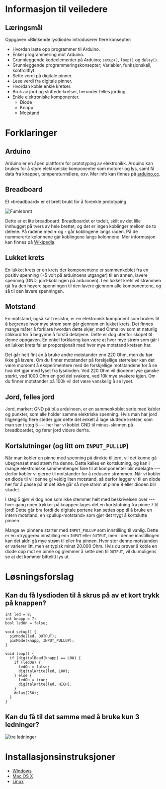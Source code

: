 # Informasjon til veiledere

## Læringsmål

Oppgaven «Blinkende lysdiode» introduserer flere konsepter:

-   Hvordan laste opp programmer til Arduino.
-   Enkel programmering mot Arduino.
-   Grunnleggende kodeelementer på Arduino; `setup()`, `loop()` og
    `delay()`.
-   Grunnleggende programmeringskonsepter; Variabler, funksjonskall,
    kontrollflyt.
-   Sette verdi på digitale pinner.
-   Lese verdi fra digitale pinner.
-   Hvordan koble enkle kretser.
-   Bruk av jord og sluttede kretser, herunder felles jording.
-   Enkle elektroniske komponenter.
    -   Diode
    -   Knapp
    -   Motstand

# Forklaringer

## Arduino

Arduino er en åpen plattform for prototyping av elektronikk. Arduino kan
brukes for å styre elektroniske komponenter som motorer og lys, samt få
data fra knapper, temperaturmålere, osv. Mer info kan finnes på
[arduino.cc](https://www.arduino.cc/en/Guide/Introduction).

## Breadboard

Et «breadboard» er et brett brukt for å forenkle prototyping.

![Fumlebrett](breadboard.png)

Dette er et lite breadboard. Breadboardet er todelt, skilt av det lille
innhugget på tvers av hele brettet, og det er ingen koblinger mellom de
to delene. På radene med **+** og **-** går koblingene langs raden. På
de nummererte kolonnene går koblingene langs kolonnene. Mer informasjon
kan finnes på [Wikipedia](https://en.wikipedia.org/wiki/Breadboard).

## Lukket krets

En lukket krets er en krets der komponentene er sammenkoblet fra en
positiv spenning (+5 volt på arduinoens utganger) til en annen, lavere
spenning (GND, jord-koblingen på arduinoen). I en lukket krets vil
strømmen gå fra den høyere spenningen til den lavere gjennom alle
komponentene, og så til den lavere spenningen.

## Motstand

En motstand, også kalt resistor, er en elektronisk komponent som brukes
til å begrense hvor mye strøm som går gjennom en lukket krets. Det
finnes mange måter å forklare hvordan dette skjer, med Ohms lov som et
naturlig stikkord for å begynne å forstå detaljene. Dette er dog utenfor
skopet til denne oppgaven. En enkel forklaring kan være at hvor mye
strøm som går i en lukket krets faller proporsjonalt med hvor mye
motstand kretsen har.

Det går helt fint an å bruke andre motstander enn 220 Ohm, men du bør
ikke gå lavere. Om du finner motstander på forskjellige størrelser kan
det være morsomt å eksperimentere med de forskjellige motstandene for å
se hva det gjør med lyset fra lysdioden. Ved 220 Ohm vil diodene lyse
ganske sterkt, ved 1000 Ohm en god del svakere, ved 10k mye svakere
igjen. Om du finner motstander på 100k vil det være vanskelig å se
lyset.

## Jord, felles jord

Jord, markert GND på bl.a arduinoen, er en sammenkoblet serie med kabler
og punkter, som alle holder samme elektriske spenning. Hvis man har jord
tilgjengelig flere steder gjør dette det enkelt å lage sluttede kretser,
som man ser i steg 5 --- her har vi koblet GND til minus-skinnen på
breadboardet, og fører jord videre derfra.

## Kortslutninger (og litt om `INPUT_PULLUP`)

Når man kobler en pinne med spenning på direkte til jord, vil det kunne
gå ubegrenset med strøm fra denne. Dette kalles en kortslutning, og kan
i mange elektroniske sammenhenger føre til at komponenter blir ødelagte
--- derfor kobler vi gjerne til motstander for å redusere strømmen. Når
vi kobler en diode til vil denne gi veldig liten motstand, så derfor
legger vi til en diode her for å passe på at det ikke går så mye strøm
at pinne 8 eller dioden blir skadet.

I steg 5 gjør vi dog noe som ikke stemmer helt med beskrivelsen over ---
hver gang noen trykker på knappen lages det en kortslutning fra pinne 7
til jord! Dette går bra fordi de digitale portene kan settes opp til å
bruke en intern motstand, en «pullup-motstand» som gjør det trygt å
kortslutte pinnen.

Mange av pinnene starter med `INPUT_PULLUP` som innstilling til vanlig.
Dette er en «tryggere» innstilling enn `INPUT` eller `OUTPUT`, men i
denne innstillingen kan det aldri gå mye strøm til eller fra pinnen.
Hvor stor denne motstanden er varierer litt, men er typisk minst 20.000
Ohm. Hvis du prøver å koble en diode opp mot en pinne og glemmer å sette
den til `OUTPUT`, vil du muligens se at det kommer bittelitt lys ut.

# Løsningsforslag

## Kan du få lysdioden til å skrus på av et kort trykk på knappen?

``` {.cpp}
int led = 8;
int knapp = 7;
bool ledOn = false;

void setup() {
  pinMode(led, OUTPUT);
  pinMode(knapp, INPUT_PULLUP);
}

void loop() {
  if (digitalRead(knapp) == LOW) {
    if (ledOn) {
      ledOn = false;
      digitalWrite(led, LOW);
    } else {
      ledOn = true;
      digitalWrite(led, HIGH);
    }
    delay(250);
  }
}
```

## Kan du få til det samme med å bruke kun 3 ledninger?

![tre ledninger](tre_ledninger.png)

# Installasjonsinstruksjoner

-   [Windows](https://arduino.cc/en/Guide/Windows)
-   [Mac OS X](https://arduino.cc/en/Guide/MacOSX)
-   [Linux](https://arduino.cc/en/Guide/Linux)

